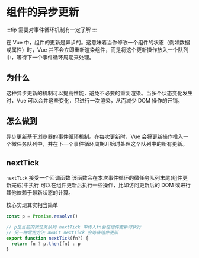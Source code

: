 # 组件的异步更新

:::tip
需要对事件循环机制有一定了解
:::

在 Vue 中，组件的更新是异步的。这意味着当你修改一个组件的状态（例如数据或属性）时，Vue 并不会立即重新渲染组件，而是将这个更新操作放入一个队列中，等待下一个事件循环周期来处理。

## 为什么

这种异步更新的机制可以提高性能，避免不必要的重复渲染。当多个状态变化发生时，Vue 可以合并这些变化，只进行一次渲染，从而减少 DOM 操作的开销。

## 怎么做到

异步更新基于浏览器的事件循环机制。在每次更新时，Vue 会将更新操作推入一个微任务队列中，并在下一个事件循环周期开始时处理这个队列中的所有更新。

## nextTick

`nextTick` 接受一个回调函数 该函数会在本次事件循环的微任务队列末尾(组件更新完成)中执行 可以在组件更新后执行一些操作，比如访问更新后的 DOM 或进行其他依赖于最新状态的计算。

核心实现其实相当简单

```typescript
const p = Promise.resolve()

// p是当前的微任务队列 nextTick 中传入fn会在组件更新时执行
// 另一种常用方法 await nextTick 会等待组件更新
export function nextTick(fn?) {
  return fn ? p.then(fn) : p
}
```